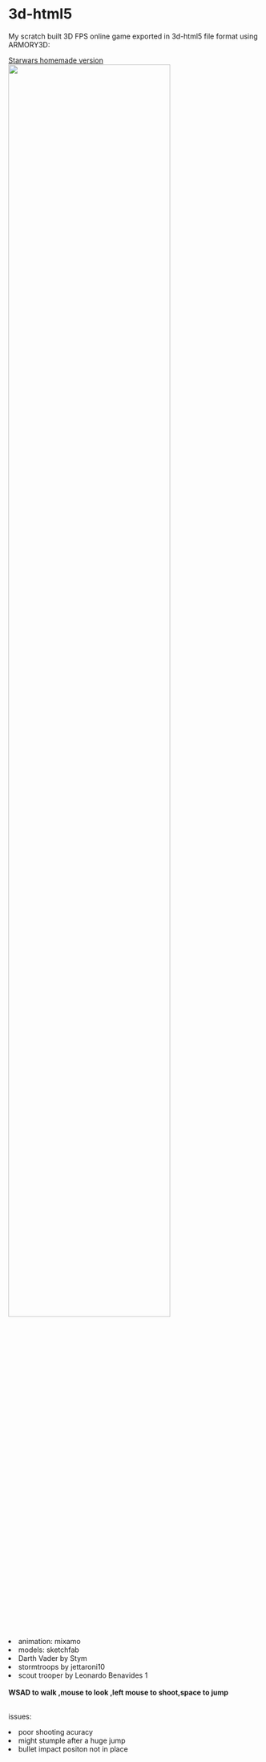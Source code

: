 # 3d-html5
My scratch built 3D FPS online game exported in 3d-html5 file format using ARMORY3D:

<p>
<a href="https://osernchang.github.io/ArmoryTest/build_template _1_/html5/index.html" target="_blank" >Starwars homemade version</a>
  <BR><img src="https://github.com/osernchang/ArmoryTest/blob/main/img/preview.png?raw=true" style="width:80%;height:auto" >
</p>
<p>
<li>animation: mixamo</li>
<li>models: sketchfab</li>

<li>Darth Vader by Stym</li>

<li>stormtroops by jettaroni10</li>
<li>scout trooper by Leonardo Benavides 1</li>
<BR>
  <b>WSAD to walk ,mouse to look ,left mouse to shoot,space to jump</b>
  
  <BR>issues:<BR>
    <li>poor shooting acuracy</li>
    <li>might stumple after a huge jump</li>
    <li>bullet impact positon not in place</li>
  
</p>
